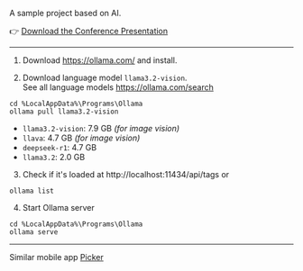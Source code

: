 A sample project based on AI. 

👉 [Download the Conference Presentation](https://github.com/ebicoglu/photo-picker/raw/refs/heads/main/Bursa.pptx) 



---



1. Download https://ollama.com/ and install.

2. Download language model `llama3.2-vision`.  
   See all language models https://ollama.com/search

```
cd %LocalAppData%\Programs\Ollama
ollama pull llama3.2-vision
```

* `llama3.2-vision`: 7.9 GB  *(for image vision)*
* `llava`: 4.7 GB *(for image vision)*
* `deepseek-r1`: 4.7 GB
* `llama3.2`: 2.0 GB

3. Check if it's loaded at http://localhost:11434/api/tags or 

```
ollama list
```


4. Start Ollama server

```
cd %LocalAppData%\Programs\Ollama
ollama serve
```



---



Similar mobile app [Picker](https://apps.apple.com/us/app/picker-ai-best-photo-picker/id6448671716)

